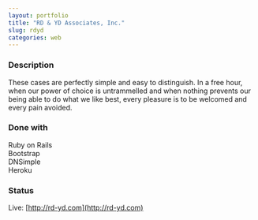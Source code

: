 ```yaml
---
layout: portfolio
title: "RD & YD Associates, Inc."
slug: rdyd
categories: web
---
```


### Description
These cases are perfectly simple and easy to distinguish. In a free hour, when our power of choice is untrammelled and when nothing prevents our being able to do what we like best, every pleasure is to be welcomed and every pain avoided.

### Done with
Ruby on Rails<br>
Bootstrap<br>
DNSimple<br>
Heroku

### Status
Live: [http://rd-yd.com](http://rd-yd.com)
